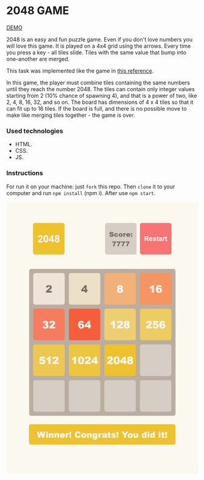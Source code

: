 
# 2048 GAME
[DEMO](https://andriimelnyq.github.io/2048-game/)

2048 is an easy and fun puzzle game. Even if you don't love numbers you will love this game. It is played on a 4x4 grid using the arrows. Every time you press a key - all tiles slide. Tiles with the same value that bump into one-another are merged.

This task was implemented like the game in [this reference](https://play2048.co/).

In this game, the player must combine tiles containing the same numbers until they reach the number 2048. The tiles can contain only integer values starting from 2
(10% chance of spawning 4), and that is a power of two, like 2, 4, 8, 16, 32, and so on. The board has dimensions of 4 x 4 tiles so that it can fit up to 16 tiles. If
the board is full, and there is no possible move to make like merging tiles together - the game is over.

### Used technologies
- HTML.
- CSS.
- JS.

### Instructions
For run it on your machine: just `fork` this repo. Then `clone` it to your computer and run `npm install` (npm i). After use `npm start`.


![Preview](./src/images/reference.png)
